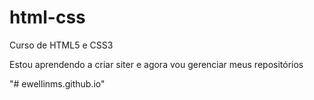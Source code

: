 # html-css
 Curso de HTML5 e CSS3 

Estou aprendendo a criar siter e agora vou gerenciar meus repositórios

"# ewellinms.github.io" 
